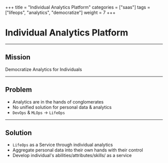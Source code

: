 +++
title = "Individual Analytics Platform"
categories = ["saas"]
tags = ["lifeops", "analytics", "democratize"]
weight = 7
+++

# Individual Analytics Platform

---

## Mission

Democratize Analytics for Individuals

---

## Problem

- Analytics are in the hands of conglomerates
- No unified solution for personal data & analytics
- `DevOps` & `MLOps` -> `LifeOps`

---

## Solution

- `LifeOps` as a Service through individual analytics
- Aggregate personal data into their own hands with their control
- Develop individual's abilities/attributes/skills/ as a service
